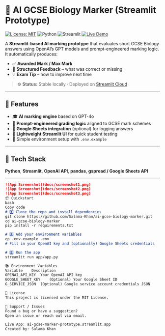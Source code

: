 # 🧠 AI GCSE Biology Marker (Streamlit Prototype)
[![License: MIT](https://img.shields.io/badge/License-MIT-yellow.svg)](https://opensource.org/licenses/MIT)
![Python](https://img.shields.io/badge/Python-3.11+-blue)
![Streamlit](https://img.shields.io/badge/Streamlit-app-success)
[![Live Demo](https://img.shields.io/badge/🌐%20Live-Demo-brightgreen)](https://ai-gcse-marker-prototype.streamlit.app/)

A **Streamlit-based AI marking prototype** that evaluates short GCSE Biology answers using OpenAI’s GPT models and prompt-engineered marking logic.  
It automatically produces:
- ✅ **Awarded Mark / Max Mark**
- 🧩 **Structured Feedback** – what was correct or missing  
- 💡 **Exam Tip** – how to improve next time  

> ⚙️ **Status:** Stable locally · Deployed on [Streamlit Cloud](https://ai-gcse-marker-prototype.streamlit.app/)

---

## 🚀 Features
- 🎓 **AI marking engine** based on GPT-4o  
- 🧠 **Prompt-engineered grading logic** aligned to GCSE mark schemes  
- 🧾 **Google Sheets integration** (optional) for logging answers  
- 🌱 **Lightweight Streamlit UI** for quick student testing  
- 🔐 Simple environment setup with `.env.example`

---

## 🧰 Tech Stack
**Python**, **Streamlit**, **OpenAI API**, **pandas**, **gspread / Google Sheets API**

---


```markdown
![App Screenshot](docs/screenshot1.png)
![App Screenshot](docs/screenshot2.png)
![App Screenshot](docs/screenshot3.png)
📦 Quickstart
bash
Copy code
# 1️⃣ Clone the repo and install dependencies
git clone https://github.com/Salama-Khan/ai-gcse-biology-marker.git
cd ai-gcse-biology-marker
pip install -r requirements.txt

# 2️⃣ Add your environment variables
cp .env.example .env
# Fill in your OpenAI key and (optionally) Google Sheets credentials

# 3️⃣ Run the app
streamlit run app/app.py

📚 Environment Variables
Variable	Description
OPENAI_API_KEY	Your OpenAI API key
GOOGLE_SHEET_KEY	(Optional) Your Google Sheet ID
G_SERVICE_JSON	(Optional) Google service account credentials JSON

📝 License
This project is licensed under the MIT License.

💬 Support / Issues
Found a bug or have a suggestion?
Open an issue or reach out via email.

Live App: ai-gcse-marker-prototype.streamlit.app
Created by: Salama Khan